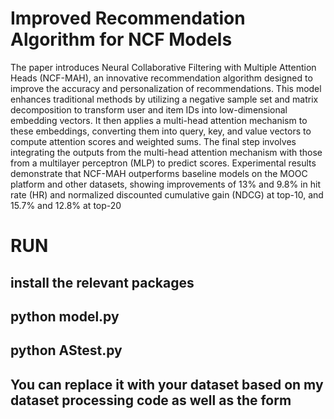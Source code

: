  Improved Recommendation Algorithm for NCF Models
 ===
 The paper introduces Neural Collaborative Filtering with Multiple Attention Heads (NCF-MAH), an innovative recommendation algorithm designed to improve the accuracy and personalization of recommendations. This model enhances traditional methods by utilizing a negative sample set and matrix decomposition to transform user and item IDs into low-dimensional embedding vectors. It then applies a multi-head attention mechanism to these embeddings, converting them into query, key, and value vectors to compute attention scores and weighted sums. The final step involves integrating the outputs from the multi-head attention mechanism with those from a multilayer perceptron (MLP) to predict scores. Experimental results demonstrate that NCF-MAH outperforms baseline models on the MOOC platform and other datasets, showing improvements of 13% and 9.8% in hit rate (HR) and normalized discounted cumulative gain (NDCG) at top-10, and 15.7% and 12.8% at top-20 

RUN
===
 install the relevant packages
 ---
 python model.py 
 ---
 python AStest.py 
 ---
 You can replace it with your dataset based on my dataset processing code as well as the form
 ---

